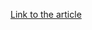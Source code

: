 [Link to the article](https://www.cadosecurity.com/migo-a-redis-miner-with-novel-system-weakening-techniques/)
